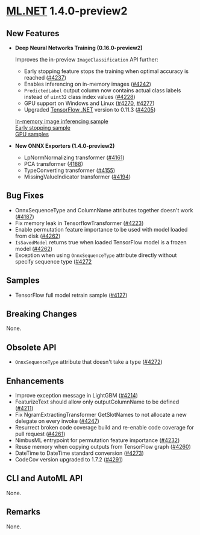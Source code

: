 # [ML.NET](http://dot.net/ml) 1.4.0-preview2

## **New Features**
- **Deep Neural Networks Training (0.16.0-preview2)**

  Improves the in-preview `ImageClassification` API further:
  - Early stopping feature stops the training when optimal accuracy is reached ([#4237](https://github.com/dotnet/machinelearning/pull/4237))
  - Enables inferencing on in-memory images ([#4242](https://github.com/dotnet/machinelearning/pull/4242))
  - `PredictedLabel` output column now contains actual class labels instead of `uint32` class index values ([#4228](https://github.com/dotnet/machinelearning/pull/4228))
  - GPU support on Windows and Linux ([#4270](https://github.com/dotnet/machinelearning/pull/4270), [#4277](https://github.com/dotnet/machinelearning/pull/4277))
  - Upgraded [TensorFlow .NET](https://github.com/SciSharp/TensorFlow.NET) version to 0.11.3 ([#4205](https://github.com/dotnet/machinelearning/pull/4205))

  [In-memory image inferencing sample](https://github.com/dotnet/machinelearning/blob/master/docs/samples/Microsoft.ML.Samples/Dynamic/ImageClassification/ResnetV2101TransferLearningTrainTestSplit.cs)  
  [Early stopping sample](https://github.com/dotnet/machinelearning/blob/master/docs/samples/Microsoft.ML.Samples/Dynamic/ImageClassification/ResnetV2101TransferLearningEarlyStopping.cs)  
  [GPU samples](https://github.com/dotnet/machinelearning/tree/master/docs/samples/Microsoft.ML.Samples.GPU)  

- **New ONNX Exporters (1.4.0-preview2)**
  - LpNormNormalizing transformer ([#4161](https://github.com/dotnet/machinelearning/pull/4161))
  - PCA transformer ([4188](https://github.com/dotnet/machinelearning/pull/4188))
  - TypeConverting transformer ([#4155](https://github.com/dotnet/machinelearning/pull/4155))
  - MissingValueIndicator transformer ([#4194](https://github.com/dotnet/machinelearning/pull/4194))

## **Bug Fixes**
- OnnxSequenceType and ColumnName attributes together doesn't work ([#4187](https://github.com/dotnet/machinelearning/pull/4187))
- Fix memory leak in TensorflowTransformer ([#4223](https://github.com/dotnet/machinelearning/pull/4223))
- Enable permutation feature importance to be used with model loaded from disk ([#4262](https://github.com/dotnet/machinelearning/pull/4262))
- `IsSavedModel` returns true when loaded TensorFlow model is a frozen model ([#4262](https://github.com/dotnet/machinelearning/pull/4197))
- Exception when using `OnnxSequenceType` attribute directly without specify sequence type ([#4272](https://github.com/dotnet/machinelearning/pull/4272)

## **Samples**
- TensorFlow full model retrain sample ([#4127](https://github.com/dotnet/machinelearning/pull/4127))

## **Breaking Changes**
None.

## **Obsolete API**
- `OnnxSequenceType` attribute that doesn't take a type ([#4272](https://github.com/dotnet/machinelearning/pull/4272))

## **Enhancements**
- Improve exception message in LightGBM ([#4214](https://github.com/dotnet/machinelearning/pull/4214))
- FeaturizeText should allow only outputColumnName to be defined ([#4211](https://github.com/dotnet/machinelearning/pull/4211))
- Fix NgramExtractingTransformer GetSlotNames to not allocate a new delegate on every invoke ([#4247](https://github.com/dotnet/machinelearning/pull/4247)) 
- Resurrect broken code coverage build and re-enable code coverage for pull request ([#4261](https://github.com/dotnet/machinelearning/pull/4261))
- NimbusML entrypoint for permutation feature importance ([#4232](https://github.com/dotnet/machinelearning/pull/4232))
- Reuse memory when copying outputs from TensorFlow graph ([#4260](https://github.com/dotnet/machinelearning/pull/4260))
- DateTime to DateTime standard conversion ([#4273](https://github.com/dotnet/machinelearning/pull/4273))
- CodeCov version upgraded to 1.7.2 ([#4291](https://github.com/dotnet/machinelearning/pull/4291))
 
## **CLI and AutoML API**
None.

## **Remarks**
None.





